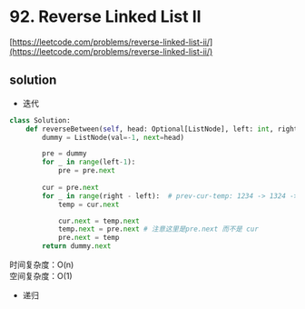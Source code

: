 # 92. Reverse Linked List II
[https://leetcode.com/problems/reverse-linked-list-ii/](https://leetcode.com/problems/reverse-linked-list-ii/)


## solution

- 迭代
```python
class Solution:
    def reverseBetween(self, head: Optional[ListNode], left: int, right: int) -> Optional[ListNode]:
        dummy = ListNode(val=-1, next=head)

        pre = dummy
        for _ in range(left-1):
            pre = pre.next
        
        cur = pre.next
        for _ in range(right - left):  # prev-cur-temp: 1234 -> 1324 -> 1432
            temp = cur.next

            cur.next = temp.next
            temp.next = pre.next # 注意这里是pre.next 而不是 cur            
            pre.next = temp
        return dummy.next
```
时间复杂度：O(n) <br>
空间复杂度：O(1)


- 递归
```python

```
